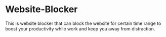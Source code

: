 # Website-Blocker
This is website blocker that can block the website for certain time range to boost your productivity while work and keep you away from distraction.
